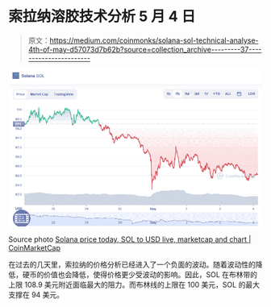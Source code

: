 # 索拉纳溶胶技术分析 5 月 4 日

> 原文：<https://medium.com/coinmonks/solana-sol-technical-analyse-4th-of-may-d57073d7b62b?source=collection_archive---------37----------------------->

![](img/bc04b957aa55b623aac6321bd14ee953.png)

Source photo [Solana price today, SOL to USD live, marketcap and chart | CoinMarketCap](https://coinmarketcap.com/currencies/solana/)

在过去的几天里，索拉纳的价格分析已经进入了一个负面的波动。随着波动性的降低，硬币的价值也会降低，使得价格更少受波动的影响。因此，SOL 在布林带的上限 108.9 美元附近面临最大的阻力。而布林线的上限在 100 美元，SOL 的最大支撑在 94 美元。